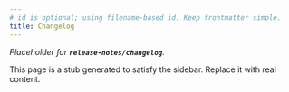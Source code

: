 ```yaml
---
# id is optional; using filename-based id. Keep frontmatter simple.
title: Changelog
---
```


_Placeholder for **`release-notes/changelog`**._

This page is a stub generated to satisfy the sidebar.
Replace it with real content.
